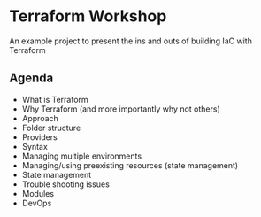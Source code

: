 # Terraform Workshop
An example project to present the ins and outs of building IaC with Terraform

## Agenda
 - What is Terraform
 - Why Terraform (and more importantly why not others)
 - Approach
 - Folder structure
 - Providers
 - Syntax
 - Managing multiple environments
 - Managing/using preexisting resources (state management)
 - State management
 - Trouble shooting issues
 - Modules
 - DevOps